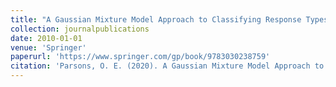 ```yaml
---
title: "A Gaussian Mixture Model Approach to Classifying Response Types"
collection: journalpublications
date: 2010-01-01
venue: 'Springer'
paperurl: 'https://www.springer.com/gp/book/9783030238759'
citation: 'Parsons, O. E. (2020). A Gaussian Mixture Model Approach to Classifying Response Types. (Chapter) Mixture Models and Applications (pp. 3-22). Springer, Cham.'
---
```

